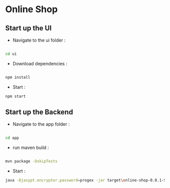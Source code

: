 # Online Shop


##  Start up the UI



* Navigate to the ui folder :

```sh

cd ui
```
* Download dependencies :
```sh

npm install

```

* Start :
```sh
npm start
```

##  Start up the Backend



* Navigate to the app folder :

```sh

cd app
```
* run maven build :
```sh

mvn package -DskipTests

```

* Start :
```sh
java -Djasypt.encryptor.password=progex -jar target\online-shop-0.0.1-SNAPSHOT.jar
```

